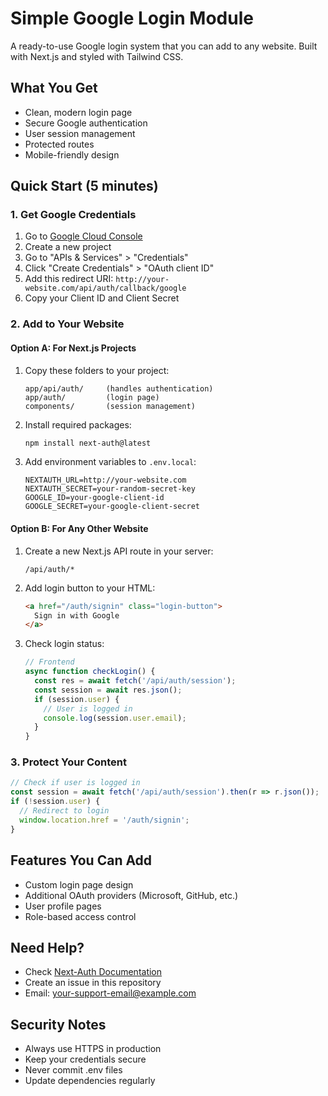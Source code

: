# Simple Google Login Module

A ready-to-use Google login system that you can add to any website. Built with Next.js and styled with Tailwind CSS.


## What You Get
- Clean, modern login page
- Secure Google authentication
- User session management
- Protected routes
- Mobile-friendly design

## Quick Start (5 minutes)

### 1. Get Google Credentials
1. Go to [Google Cloud Console](https://console.cloud.google.com)
2. Create a new project
3. Go to "APIs & Services" > "Credentials"
4. Click "Create Credentials" > "OAuth client ID"
5. Add this redirect URI: `http://your-website.com/api/auth/callback/google`
6. Copy your Client ID and Client Secret

### 2. Add to Your Website

#### Option A: For Next.js Projects
1. Copy these folders to your project:
   ```
   app/api/auth/     (handles authentication)
   app/auth/         (login page)
   components/       (session management)
   ```

2. Install required packages:
   ```bash
   npm install next-auth@latest
   ```

3. Add environment variables to `.env.local`:
   ```env
   NEXTAUTH_URL=http://your-website.com
   NEXTAUTH_SECRET=your-random-secret-key
   GOOGLE_ID=your-google-client-id
   GOOGLE_SECRET=your-google-client-secret
   ```

#### Option B: For Any Other Website
1. Create a new Next.js API route in your server:
   ```
   /api/auth/*
   ```

2. Add login button to your HTML:
   ```html
   <a href="/auth/signin" class="login-button">
     Sign in with Google
   </a>
   ```

3. Check login status:
   ```javascript
   // Frontend
   async function checkLogin() {
     const res = await fetch('/api/auth/session');
     const session = await res.json();
     if (session.user) {
       // User is logged in
       console.log(session.user.email);
     }
   }
   ```

### 3. Protect Your Content
```javascript
// Check if user is logged in
const session = await fetch('/api/auth/session').then(r => r.json());
if (!session.user) {
  // Redirect to login
  window.location.href = '/auth/signin';
}
```

## Features You Can Add
- Custom login page design
- Additional OAuth providers (Microsoft, GitHub, etc.)
- User profile pages
- Role-based access control

## Need Help?
- Check [Next-Auth Documentation](https://next-auth.js.org)
- Create an issue in this repository
- Email: your-support-email@example.com

## Security Notes
- Always use HTTPS in production
- Keep your credentials secure
- Never commit .env files
- Update dependencies regularly 
